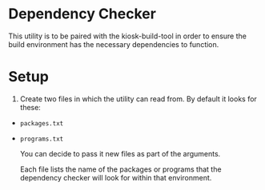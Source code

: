 # Dependency Checker

This utility is to be paired with the kiosk-build-tool in order to ensure the build environment has the necessary dependencies to function.

# Setup

1. Create two files in which the utility can read from. By default it looks for these: 

* `packages.txt`
* `programs.txt`

    You can decide to pass it new files as part of the arguments.

    Each file lists the name of the packages or programs that the dependency checker will look for within that environment.